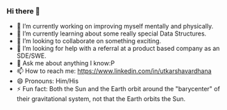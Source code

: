 ### Hi there 👋

- 🔭 I’m currently working on improving myself mentally and physically.
- 🌱 I’m currently learning about some really special Data Structures.
- 👯 I’m looking to collaborate on something exciting.
- 🤔 I’m looking for help with a referral at a product based company as an SDE/SWE.
- 💬 Ask me about anything I know:P
- 📫 How to reach me: https://www.linkedin.com/in/utkarshavardhana
- 😄 Pronouns: Him/His
- ⚡ Fun fact: Both the Sun and the Earth orbit around the "barycenter" of their gravitational system, not that the Earth orbits the Sun.
